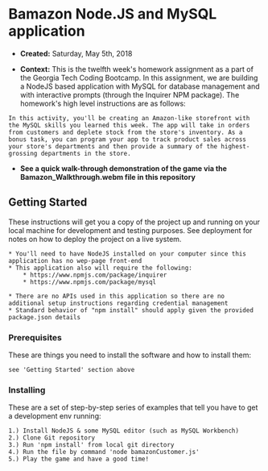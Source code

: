 # Bamazon Node.JS and MySQL application

* **Created:** Saturday, May 5th, 2018

* **Context:** This is the twelfth week's homework assignment as a part of the Georgia Tech Coding Bootcamp. In this assignment, we are building a NodeJS based application with MySQL for database management and with interactive prompts (through the Inquirer NPM package).  The homework's high level instructions are as follows:

```
In this activity, you'll be creating an Amazon-like storefront with the MySQL skills you learned this week. The app will take in orders from customers and deplete stock from the store's inventory. As a bonus task, you can program your app to track product sales across your store's departments and then provide a summary of the highest-grossing departments in the store.
```

* **See a quick walk-through demonstration of the game via the Bamazon_Walkthrough.webm file in this repository**

## Getting Started

These instructions will get you a copy of the project up and running on your local machine for development and testing purposes. See deployment for notes on how to deploy the project on a live system.

```
* You'll need to have NodeJS installed on your computer since this application has no wep-page front-end
* This application also will require the following:
    * https://www.npmjs.com/package/inquirer
    * https://www.npmjs.com/package/mysql
    
* There are no APIs used in this application so there are no additional setup instructions regarding credential management
* Standard behavior of "npm install" should apply given the provided package.json details
```

### Prerequisites

These are things you need to install the software and how to install them:

```
see 'Getting Started' section above
```

### Installing

These are a set of step-by-step series of examples that tell you have to get a development env running:

```
1.) Install NodeJS & some MySQL editor (such as MySQL Workbench)
2.) Clone Git repository
3.) Run 'npm install' from local git directory
4.) Run the file by command 'node bamazonCustomer.js'
5.) Play the game and have a good time!
```
